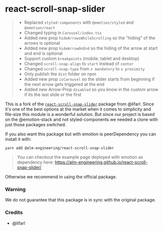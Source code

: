 # react-scroll-snap-slider

> - Replaced `styled-components` with `@emotion/styled` and `@emotion/react`
> - Changed typing in `Carousel/index.tsx`
> - Added new prop `hideArrowsWhileScrolling` so the "hiding" of the arrows is optional
> - Added new prop `hideArrowOnEnd` so the hiding of the arrow at start and end is optional
> - Support custom `breakpoints` (mobile, tablet and desktop)
> - Changed `scroll-snap-align` to `start` instead of `center`
> - Changed `scroll-snap-type` from `x mandatory` to `x proximity`
> - Only publish the `dist` folder on npm
> - Added new prop `isCarousel` so the slider starts from beginning if the next arrow gets triggered at the end
> - Added new Arrow-Prop `disabled` so you know in the custom arrow if its the last slide or the first

This is a fork of the [`react-scroll-snap-slider`](https://github.com/lifarl/react-scroll-snap-slider) package from @lifarl.
Since it's one of the best options at the market when it comes to simplicity and file-size this module is a wonderful solution.
But since our project is based on the @emotion-stack and not styled-components we needed a clone with just those packages switched.

If you also want this package but with emotion is peerDependency you can install it with:

```
yarn add @alm-engineering/react-scroll-snap-slider
```

> You can checkout the example page deployed with emotion as dependency here: https://alm-engineering.github.io/react-scroll-snap-slider/

Otherwise we recommend in using the official package.

### Warning

We do not guarantee that this package is in sync with the original package.

### Credits

- @lifarl
